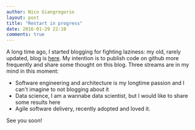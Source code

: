 ```yaml
---
author: Nico Giangregorio
layout: post
title: "Restart in progress"
date: 2016-01-29 22:10
comments: true
---
```


A long time ago, I started blogging for fighting laziness: my old, rarely updated, blog is [here](https://nicogiangregorio.wordpress.com/). My intention is to publish code on github more frequently and share some thought on this blog. Three streams are in my mind in this moment:

* Software engineering and architecture is my longtime passion and I can't imagine to not blogging about it
* Data science, I am a wannabe data scientist, but I would like to share some results here
* Agile software delivery, recently adopted and loved it.

See you soon!
